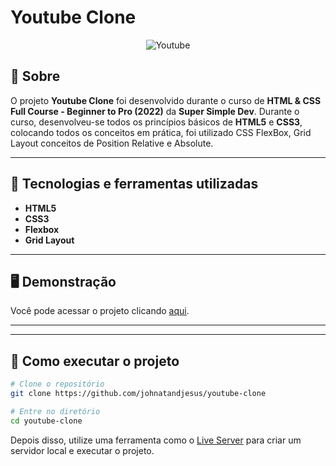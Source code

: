 # Youtube Clone

<p align="center">
	<img src="https://i.imgur.com/C6W7g1P.png" alt="Youtube" title="Youtube">
</p>

## 📖 Sobre

O projeto **Youtube Clone** foi desenvolvido durante o curso de **HTML & CSS Full Course - Beginner to Pro (2022)** da **Super Simple Dev**. Durante o curso, desenvolveu-se todos os princípios básicos de **HTML5** e **CSS3**, colocando todos os conceitos em prática, foi utilizado CSS FlexBox, Grid Layout conceitos de Position Relative e Absolute.  

---

## 🚀 Tecnologias e ferramentas utilizadas

- **HTML5**
- **CSS3**
- **Flexbox**
- **Grid Layout**

---

## 🖥️ Demonstração

Você pode acessar o projeto clicando [aqui](https://johnatandjesus.github.io/youtube-clone/).

---


---

## 🔧 Como executar o projeto

```bash
# Clone o repositório
git clone https://github.com/johnatandjesus/youtube-clone

# Entre no diretório
cd youtube-clone
```

Depois disso, utilize uma ferramenta como o [Live Server](https://marketplace.visualstudio.com/items?itemName=ritwickdey.LiveServer) para criar um servidor local e executar o projeto.
